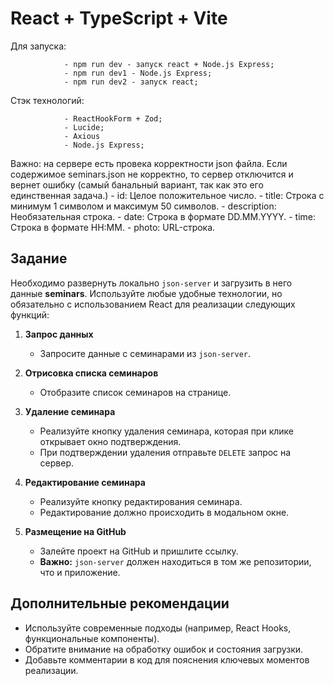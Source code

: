 # React + TypeScript + Vite


Для запуска: 

                - npm run dev - запуск react + Node.js Express;
                - npm run dev1 - Node.js Express;
                - npm run dev2 - запуск react;

Стэк технологий:

                - ReactHookForm + Zod;
                - Lucide;
                - Axious
                - Node.js Express;

Важно: на сервере есть провека корректности json файла. Если содержимое seminars.json не корректно, то сервер отключится и вернет ошибку (самый банальный вариант, так как это его единственная задача.)
               - id: Целое положительное число.
               - title: Строка с минимум 1 символом и максимум 50 символов.
               - description: Необязательная строка.
               - date: Строка в формате DD.MM.YYYY.
               - time: Строка в формате HH:MM.
               - photo: URL-строка.



## Задание

Необходимо развернуть локально `json-server` и загрузить в него данные **seminars**. Используйте любые удобные технологии, но обязательно с использованием React для реализации следующих функций:

1. **Запрос данных**

   - Запросите данные с семинарами из `json-server`.

2. **Отрисовка списка семинаров**

   - Отобразите список семинаров на странице.

3. **Удаление семинара**

   - Реализуйте кнопку удаления семинара, которая при клике открывает окно подтверждения.
   - При подтверждении удаления отправьте `DELETE` запрос на сервер.

4. **Редактирование семинара**

   - Реализуйте кнопку редактирования семинара.
   - Редактирование должно происходить в модальном окне.

5. **Размещение на GitHub**
   - Залейте проект на GitHub и пришлите ссылку.
   - **Важно:** `json-server` должен находиться в том же репозитории, что и приложение.

## Дополнительные рекомендации

- Используйте современные подходы (например, React Hooks, функциональные компоненты).
- Обратите внимание на обработку ошибок и состояния загрузки.
- Добавьте комментарии в код для пояснения ключевых моментов реализации.





